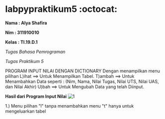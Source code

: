 # labpypraktikum5 :octocat:

**Nama  : Alya Shafira**

**Nim   : 311910010**

**Kelas : TI.19.D.1**

*Tugas Bahasa Pemrograman*

*Tugas Praktikum 5*
   
   PROGRAM INPUT NILAI DENGAN DICTIONARY
   Dengan menampilkan menu pilihan
   L)ihat   ==> Untuk Menampilkan Tabel. 
   T)ambah  ==> Untuk Menambahkan Data seperti : (Nim, Nama, Nilai Tugas, Nilai UTS, Nilai UAS, dan Nilai Akhir) 
   U)bah    ==> Untuk Mengubah Data yang telah Diinput. 



  **Hasil dari Program Input Nilai**
  ![1](https://user-images.githubusercontent.com/56963083/70318790-6f7c7100-1853-11ea-8ab7-caebf8e380a3.PNG)
  
   1.) Menu pilihan "l" tanpa menambahkan menu "t" hanya untuk mengeluarkan tabel
   
   
  
  
  
